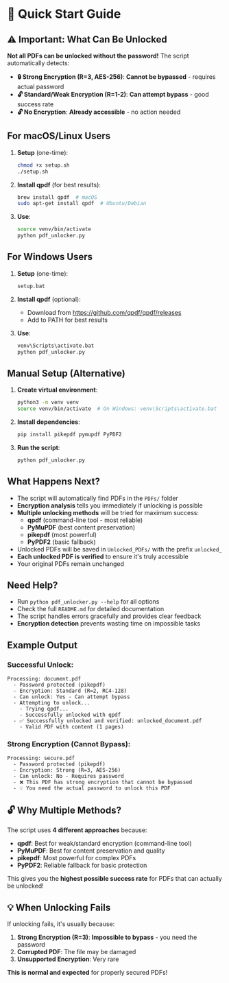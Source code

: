 # 🚀 Quick Start Guide

## ⚠️ Important: What Can Be Unlocked

**Not all PDFs can be unlocked without the password!** The script automatically detects:

- **🔒 Strong Encryption (R=3, AES-256)**: **Cannot be bypassed** - requires actual password
- **🔓 Standard/Weak Encryption (R=1-2)**: **Can attempt bypass** - good success rate
- **🔓 No Encryption**: **Already accessible** - no action needed

## For macOS/Linux Users

1. **Setup** (one-time):
   ```bash
   chmod +x setup.sh
   ./setup.sh
   ```

2. **Install qpdf** (for best results):
   ```bash
   brew install qpdf  # macOS
   sudo apt-get install qpdf  # Ubuntu/Debian
   ```

3. **Use**:
   ```bash
   source venv/bin/activate
   python pdf_unlocker.py
   ```

## For Windows Users

1. **Setup** (one-time):
   ```cmd
   setup.bat
   ```

2. **Install qpdf** (optional):
   - Download from https://github.com/qpdf/qpdf/releases
   - Add to PATH for best results

3. **Use**:
   ```cmd
   venv\Scripts\activate.bat
   python pdf_unlocker.py
   ```

## Manual Setup (Alternative)

1. **Create virtual environment**:
   ```bash
   python3 -m venv venv
   source venv/bin/activate  # On Windows: venv\Scripts\activate.bat
   ```

2. **Install dependencies**:
   ```bash
   pip install pikepdf pymupdf PyPDF2
   ```

3. **Run the script**:
   ```bash
   python pdf_unlocker.py
   ```

## What Happens Next?

- The script will automatically find PDFs in the `PDFs/` folder
- **Encryption analysis** tells you immediately if unlocking is possible
- **Multiple unlocking methods** will be tried for maximum success:
  - **qpdf** (command-line tool - most reliable)
  - **PyMuPDF** (best content preservation)
  - **pikepdf** (most powerful)
  - **PyPDF2** (basic fallback)
- Unlocked PDFs will be saved in `Unlocked_PDFs/` with the prefix `unlocked_`
- **Each unlocked PDF is verified** to ensure it's truly accessible
- Your original PDFs remain unchanged

## Need Help?

- Run `python pdf_unlocker.py --help` for all options
- Check the full `README.md` for detailed documentation
- The script handles errors gracefully and provides clear feedback
- **Encryption detection** prevents wasting time on impossible tasks

## Example Output

### Successful Unlock:
```
Processing: document.pdf
  - Password protected (pikepdf)
  - Encryption: Standard (R=2, RC4-128)
  - Can unlock: Yes - Can attempt bypass
  - Attempting to unlock...
    - Trying qpdf...
    - Successfully unlocked with qpdf
  - ✅ Successfully unlocked and verified: unlocked_document.pdf
    - Valid PDF with content (1 pages)
```

### Strong Encryption (Cannot Bypass):
```
Processing: secure.pdf
  - Password protected (pikepdf)
  - Encryption: Strong (R=3, AES-256)
  - Can unlock: No - Requires password
  - ❌ This PDF has strong encryption that cannot be bypassed
  - 💡 You need the actual password to unlock this PDF
```

## 🔓 Why Multiple Methods?

The script uses **4 different approaches** because:
- **qpdf**: Best for weak/standard encryption (command-line tool)
- **PyMuPDF**: Best for content preservation and quality
- **pikepdf**: Most powerful for complex PDFs
- **PyPDF2**: Reliable fallback for basic protection

This gives you the **highest possible success rate** for PDFs that can actually be unlocked!

## 💡 When Unlocking Fails

If unlocking fails, it's usually because:
1. **Strong Encryption (R=3)**: **Impossible to bypass** - you need the password
2. **Corrupted PDF**: The file may be damaged
3. **Unsupported Encryption**: Very rare

**This is normal and expected** for properly secured PDFs!
